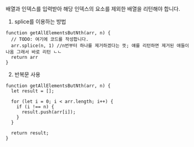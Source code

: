 배열과 인덱스를 입력받아 해당 인덱스의 요소를 제외한 배열을 리턴해야 합니다.

1. splice를 이용하는 방법
```
function getAllElementsButNth(arr, n) {
  // TODO: 여기에 코드를 작성합니다.
  arr.splice(n, 1) //n번부터 하나를 제거하겠다는 뜻; 얘를 리턴하면 제거된 애들이 나옴 그래서 바로 리턴 ㄴㄴ
  return arr 
}
```

2. 반복문 사용
```
function getAllElementsButNth(arr, n) {
  let result = [];

  for (let i = 0; i < arr.length; i++) {
    if (i !== n) {
      result.push(arr[i]);
    }
  }

  return result;
}

```
